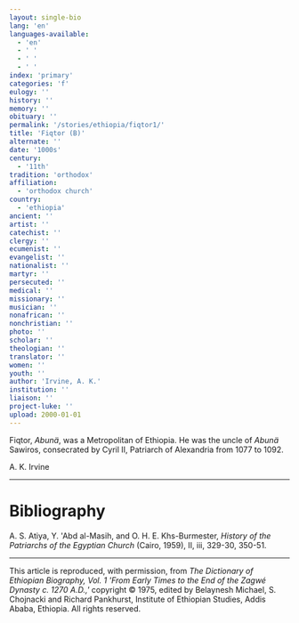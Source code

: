 ```yaml
---
layout: single-bio
lang: 'en'
languages-available:
  - 'en'
  - ' '
  - ' '
  - ' '
index: 'primary'
categories: 'f'
eulogy: ''
history: ''
memory: ''
obituary: ''
permalink: '/stories/ethiopia/fiqtor1/'
title: 'Fiqtor (B)'
alternate: ''
date: '1000s'
century:
  - '11th'
tradition: 'orthodox'
affiliation:
  - 'orthodox church'
country:
  - 'ethiopia'
ancient: ''
artist: ''
catechist: ''
clergy: ''
ecumenist: ''
evangelist: ''
nationalist: ''
martyr: ''
persecuted: ''
medical: ''
missionary: ''
musician: ''
nonafrican: ''
nonchristian: ''
photo: ''
scholar: ''
theologian: ''
translator: ''
women: ''
youth: ''
author: 'Irvine, A. K.'
institution: ''
liaison: ''
project-luke: ''
upload: 2000-01-01
---
```



Fiqtor, *Abunä*, was a Metropolitan of Ethiopia. He was the uncle of *Abunä* Sawiros, consecrated by Cyril II, Patriarch of Alexandria from 1077 to 1092.

A. K. Irvine

---

# Bibliography

A. S. Atiya, Y. 'Abd al-Masih, and O. H. E. Khs-Burmester, *History of the Patriarchs of the Egyptian Church* (Cairo, 1959), II, iii, 329-30, 350-51.

---

This article is reproduced, with permission, from *The Dictionary of Ethiopian Biography, Vol. 1 'From Early Times to the End of the Zagwé Dynasty c. 1270 A.D.,'* copyright &copy; 1975, edited by Belaynesh Michael, S. Chojnacki and Richard Pankhurst, Institute of Ethiopian Studies, Addis Ababa, Ethiopia.  All rights reserved.